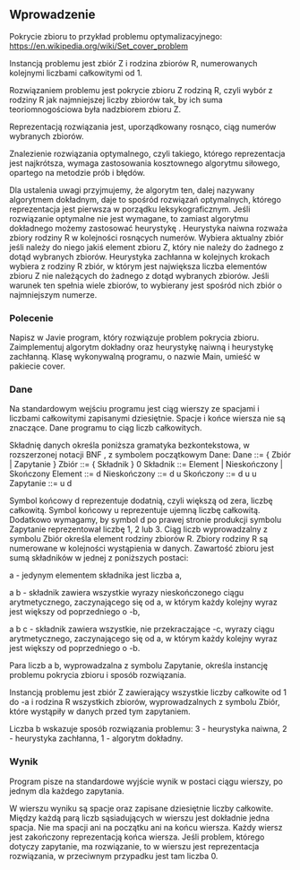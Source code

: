 ## Wprowadzenie
Pokrycie zbioru to przykład problemu optymalizacyjnego: https://en.wikipedia.org/wiki/Set_cover_problem

Instancją problemu jest zbiór Z i rodzina zbiorów R, numerowanych kolejnymi liczbami całkowitymi od 1.

Rozwiązaniem problemu jest pokrycie zbioru Z rodziną R, czyli wybór z rodziny R jak najmniejszej liczby zbiorów tak, by ich suma teoriomnogościowa była nadzbiorem zbioru Z.

Reprezentacją rozwiązania jest, uporządkowany rosnąco, ciąg numerów wybranych zbiorów.

Znalezienie rozwiązania optymalnego, czyli takiego, którego reprezentacja jest najkrótsza, wymaga zastosowania kosztownego algorytmu siłowego, opartego na metodzie prób i błędów.

Dla ustalenia uwagi przyjmujemy, że algorytm ten, dalej nazywany algorytmem dokładnym, daje to spośród rozwiązań optymalnych, którego reprezentacja jest pierwsza w porządku leksykograficznym.
Jeśli rozwiązanie optymalne nie jest wymagane, to zamiast algorytmu dokładnego możemy zastosować heurystykę .
Heurystyka naiwna rozważa zbiory rodziny R w kolejności rosnących numerów. Wybiera aktualny zbiór jeśli należy do niego jakiś element zbioru Z, który nie należy do żadnego z dotąd wybranych zbiorów.
Heurystyka zachłanna w kolejnych krokach wybiera z rodziny R zbiór, w którym jest największa liczba elementów zbioru Z nie należących do żadnego z dotąd wybranych zbiorów. Jeśli warunek ten spełnia wiele zbiorów, to wybierany jest spośród nich zbiór o najmniejszym numerze.

### Polecenie
Napisz w Javie program, który rozwiązuje problem pokrycia zbioru.
Zaimplementuj algorytm dokładny oraz heurystykę naiwną i heurystykę zachłanną.
Klasę wykonywalną programu, o nazwie Main, umieść w pakiecie cover.

### Dane
Na standardowym wejściu programu jest ciąg wierszy ze spacjami i liczbami całkowitymi zapisanymi dziesiętnie.
Spacje i końce wiersza nie są znaczące. Dane programu to ciąg liczb całkowitych.

Składnię danych określa poniższa gramatyka bezkontekstowa, w rozszerzonej notacji BNF , z symbolem początkowym Dane:
Dane ::= { Zbiór | Zapytanie }
Zbiór ::= { Składnik } 0
Składnik ::= Element | Nieskończony | Skończony
Element ::= d
Nieskończony ::= d u
Skończony ::= d u u
Zapytanie ::= u d

Symbol końcowy d reprezentuje dodatnią, czyli większą od zera, liczbę całkowitą. Symbol końcowy u reprezentuje ujemną liczbę całkowitą. Dodatkowo wymagamy, by symbol d po prawej stronie produkcji symbolu Zapytanie reprezentował liczbę 1, 2 lub 3. Ciąg liczb wyprowadzalny z symbolu Zbiór określa element rodziny zbiorów R. Zbiory rodziny R są numerowane w kolejności wystąpienia w danych. Zawartość zbioru jest sumą składników w jednej z poniższych postaci:

a - jedynym elementem składnika jest liczba a,

a b - składnik zawiera wszystkie wyrazy nieskończonego ciągu arytmetycznego, zaczynającego się od a, w którym każdy kolejny wyraz jest większy od poprzedniego o -b,

a b c - składnik zawiera wszystkie, nie przekraczające -c, wyrazy ciągu arytmetycznego, zaczynającego się od a, w którym każdy kolejny wyraz jest większy od poprzedniego o -b.

Para liczb a b, wyprowadzalna z symbolu Zapytanie, określa instancję problemu pokrycia zbioru i sposób rozwiązania.

Instancją problemu jest zbiór Z zawierający wszystkie liczby całkowite od 1 do -a i rodzina R wszystkich zbiorów, wyprowadzalnych z symbolu Zbiór, które wystąpiły w danych przed tym zapytaniem.

Liczba b wskazuje sposób rozwiązania problemu:
3 - heurystyka naiwna,
2 - heurystyka zachłanna,
1 - algorytm dokładny.

### Wynik
Program pisze na standardowe wyjście wynik w postaci ciągu wierszy, po jednym dla każdego zapytania.

W wierszu wyniku są spacje oraz zapisane dziesiętnie liczby całkowite.
Między każdą parą liczb sąsiadujących w wierszu jest dokładnie jedna spacja.
Nie ma spacji ani na początku ani na końcu wiersza.
Każdy wiersz jest zakończony reprezentacją końca wiersza.
Jeśli problem, którego dotyczy zapytanie, ma rozwiązanie, to w wierszu jest reprezentacja rozwiązania, w przeciwnym przypadku jest tam liczba 0.
